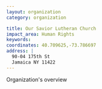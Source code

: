 ```yaml
---
layout: organization
category: organization

title: Our Savior Lutheran Church
impact_area: Human Rights
keywords: 
coordinates: 40.709625,-73.786697
address: |
  90-04 175th St
  Jamaica NY 11422
---
```

Organization's overview

